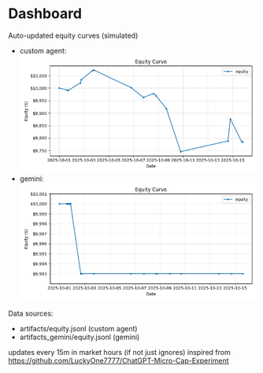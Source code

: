 # Dashboard

Auto-updated equity curves (simulated)

- custom agent: ![Equity Curve](artifacts/equity.png?v=9d09173)
- gemini: ![Equity Curve (Gemini)](artifacts_gemini/equity.png?v=9d09173)

Data sources:
- artifacts/equity.jsonl (custom agent)
- artifacts_gemini/equity.jsonl (gemini)

updates every 15m in market hours (if not just ignores)
inspired from https://github.com/LuckyOne7777/ChatGPT-Micro-Cap-Experiment
